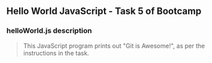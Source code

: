 ## Hello World JavaScript -  Task 5 of Bootcamp

### helloWorld.js description
> This JavaScript program prints out "Git is Awesome!", as per the instructions in the task.
